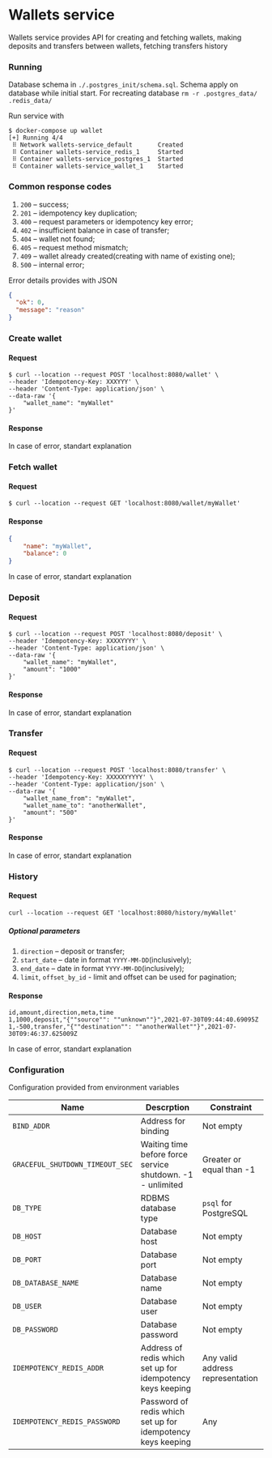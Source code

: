 # Wallets service

Wallets service provides API for creating and fetching wallets, making deposits and transfers between wallets, fetching transfers history

### Running

Database schema in `./.postgres_init/schema.sql`. 
Schema apply on database while initial start. 
For recreating database `rm -r .postgres_data/ .redis_data/`

Run service with
```
$ docker-compose up wallet
[+] Running 4/4
 ⠿ Network wallets-service_default       Created                        
 ⠿ Container wallets-service_redis_1     Started                        
 ⠿ Container wallets-service_postgres_1  Started                        
 ⠿ Container wallets-service_wallet_1    Started
```

### Common response codes

1. `200` – success;
1. `201` – idempotency key duplication;
1. `400` – request parameters or idempotency key error;
1. `402` – insufficient balance in case of transfer;   
1. `404` – wallet not found;
1. `405` – request method mismatch;
1. `409` – wallet already created(creating with name of existing one);
1. `500` – internal error;

Error details provides with JSON

```json
{
  "ok": 0,
  "message": "reason"
}
```

### Create wallet

#### Request

```
$ curl --location --request POST 'localhost:8080/wallet' \
--header 'Idempotency-Key: XXXYYY' \
--header 'Content-Type: application/json' \
--data-raw '{
    "wallet_name": "myWallet"
}'
```

#### Response

In case of error, standart explanation

### Fetch wallet

#### Request

```
$ curl --location --request GET 'localhost:8080/wallet/myWallet'
```

#### Response

```json
{
    "name": "myWallet",
    "balance": 0
}
```

In case of error, standart explanation

### Deposit 

#### Request

```
$ curl --location --request POST 'localhost:8080/deposit' \
--header 'Idempotency-Key: XXXXYYYY' \
--header 'Content-Type: application/json' \
--data-raw '{
    "wallet_name": "myWallet",
    "amount": "1000"
}'
```

#### Response

In case of error, standart explanation

### Transfer 

#### Request

```
$ curl --location --request POST 'localhost:8080/transfer' \
--header 'Idempotency-Key: XXXXXYYYYY' \
--header 'Content-Type: application/json' \
--data-raw '{
    "wallet_name_from": "myWallet",
    "wallet_name_to": "anotherWallet",
    "amount": "500"
}'
```

#### Response

In case of error, standart explanation

### History 

#### Request

```
curl --location --request GET 'localhost:8080/history/myWallet'
```

##### Optional parameters
1. `direction` – deposit or transfer;
1. `start_date` – date in format `YYYY-MM-DD`(inclusively);
1. `end_date` – date in format `YYYY-MM-DD`(inclusively);
1. `limit`, `offset_by_id` - limit and offset can be used for pagination;

#### Response

```csv
id,amount,direction,meta,time
1,1000,deposit,"{""source"": ""unknown""}",2021-07-30T09:44:40.69095Z
1,-500,transfer,"{""destination"": ""anotherWallet""}",2021-07-30T09:46:37.625009Z
```

In case of error, standart explanation

### Configuration

Configuration provided from environment variables

|Name|Descrption|Constraint|
|---|---|---|
|`BIND_ADDR`| Address for binding | Not empty |
|`GRACEFUL_SHUTDOWN_TIMEOUT_SEC`| Waiting time before force service shutdown. -1 - unlimited | Greater or equal than -1 |
|`DB_TYPE`| RDBMS database type | `psql` for PostgreSQL |
|`DB_HOST`| Database host | Not empty |
|`DB_PORT`| Database port | Not empty |
|`DB_DATABASE_NAME`| Database name | Not empty |
|`DB_USER`| Database user | Not empty |
|`DB_PASSWORD`| Database password | Not empty |
|`IDEMPOTENCY_REDIS_ADDR`| Address of redis which set up for idempotency keys keeping | Any valid address representation |
|`IDEMPOTENCY_REDIS_PASSWORD`| Password of redis which set up for idempotency keys keeping | Any |
